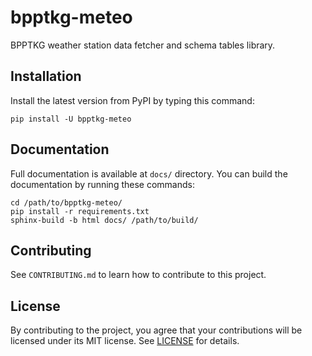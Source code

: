 # bpptkg-meteo

BPPTKG weather station data fetcher and schema tables library.

## Installation

Install the latest version from PyPI by typing this command:

    pip install -U bpptkg-meteo

## Documentation

Full documentation is available at `docs/` directory. You can build the
documentation by running these commands:

    cd /path/to/bpptkg-meteo/
    pip install -r requirements.txt
    sphinx-build -b html docs/ /path/to/build/

## Contributing

See `CONTRIBUTING.md` to learn how to contribute to this project.

## License

By contributing to the project, you agree that your contributions will be
licensed under its MIT license. See
[LICENSE](https://gitlab.com/bpptkg/bpptkg-meteo/blob/master/LICENSE) for
details.
